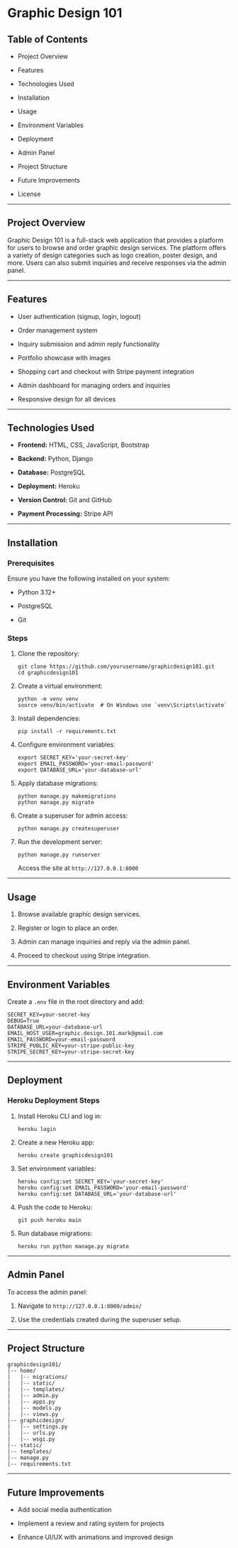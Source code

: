 Graphic Design 101
==================

Table of Contents
-----------------

-   Project Overview

-   Features

-   Technologies Used

-   Installation

-   Usage

-   Environment Variables

-   Deployment

-   Admin Panel

-   Project Structure

-   Future Improvements

-   License

* * * * *

Project Overview
----------------

Graphic Design 101 is a full-stack web application that provides a platform for users to browse and order graphic design services. The platform offers a variety of design categories such as logo creation, poster design, and more. Users can also submit inquiries and receive responses via the admin panel.

* * * * *

Features
--------

-   User authentication (signup, login, logout)

-   Order management system

-   Inquiry submission and admin reply functionality

-   Portfolio showcase with images

-   Shopping cart and checkout with Stripe payment integration

-   Admin dashboard for managing orders and inquiries

-   Responsive design for all devices

* * * * *

Technologies Used
-----------------

-   **Frontend:** HTML, CSS, JavaScript, Bootstrap

-   **Backend:** Python, Django

-   **Database:** PostgreSQL

-   **Deployment:** Heroku

-   **Version Control:** Git and GitHub

-   **Payment Processing:** Stripe API

* * * * *

Installation
------------

### Prerequisites

Ensure you have the following installed on your system:

-   Python 3.12+

-   PostgreSQL

-   Git

### Steps

1.  Clone the repository:

    ```
    git clone https://github.com/yourusername/graphicdesign101.git
    cd graphicdesign101
    ```

2.  Create a virtual environment:

    ```
    python -m venv venv
    source venv/bin/activate  # On Windows use `venv\Scripts\activate`
    ```

3.  Install dependencies:

    ```
    pip install -r requirements.txt
    ```

4.  Configure environment variables:

    ```
    export SECRET_KEY='your-secret-key'
    export EMAIL_PASSWORD='your-email-password'
    export DATABASE_URL='your-database-url'
    ```

5.  Apply database migrations:

    ```
    python manage.py makemigrations
    python manage.py migrate
    ```

6.  Create a superuser for admin access:

    ```
    python manage.py createsuperuser
    ```

7.  Run the development server:

    ```
    python manage.py runserver
    ```

    Access the site at `http://127.0.0.1:8000`

* * * * *

Usage
-----

1.  Browse available graphic design services.

2.  Register or login to place an order.

3.  Admin can manage inquiries and reply via the admin panel.

4.  Proceed to checkout using Stripe integration.

* * * * *

Environment Variables
---------------------

Create a `.env` file in the root directory and add:

```
SECRET_KEY=your-secret-key
DEBUG=True
DATABASE_URL=your-database-url
EMAIL_HOST_USER=graphic.design.101.mark@gmail.com
EMAIL_PASSWORD=your-email-password
STRIPE_PUBLIC_KEY=your-stripe-public-key
STRIPE_SECRET_KEY=your-stripe-secret-key
```

* * * * *

Deployment
----------

### Heroku Deployment Steps

1.  Install Heroku CLI and log in:

    ```
    heroku login
    ```

2.  Create a new Heroku app:

    ```
    heroku create graphicdesign101
    ```

3.  Set environment variables:

    ```
    heroku config:set SECRET_KEY='your-secret-key'
    heroku config:set EMAIL_PASSWORD='your-email-password'
    heroku config:set DATABASE_URL='your-database-url'
    ```

4.  Push the code to Heroku:

    ```
    git push heroku main
    ```

5.  Run database migrations:

    ```
    heroku run python manage.py migrate
    ```

* * * * *

Admin Panel
-----------

To access the admin panel:

1.  Navigate to `http://127.0.0.1:8000/admin/`

2.  Use the credentials created during the superuser setup.

* * * * *

Project Structure
-----------------

```
graphicdesign101/
|-- home/
|   |-- migrations/
|   |-- static/
|   |-- templates/
|   |-- admin.py
|   |-- apps.py
|   |-- models.py
|   |-- views.py
|-- graphicdesign/
|   |-- settings.py
|   |-- urls.py
|   |-- wsgi.py
|-- static/
|-- templates/
|-- manage.py
|-- requirements.txt
```

* * * * *

Future Improvements
-------------------

-   Add social media authentication

-   Implement a review and rating system for projects

-   Enhance UI/UX with animations and improved design